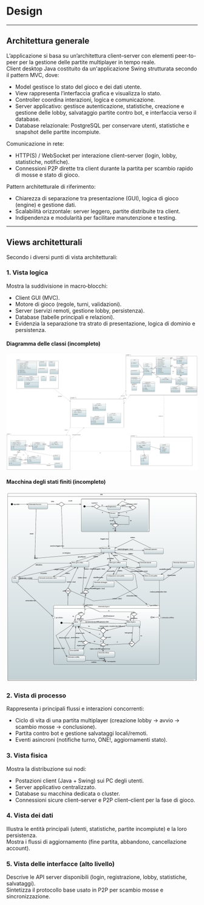 # Design

---

## Architettura generale
L’applicazione si basa su un’architettura client–server con elementi peer-to-peer per la gestione delle partite multiplayer in tempo reale.\
Client desktop Java costituito da un'applicazione Swing strutturata secondo il pattern MVC, dove:
- Model gestisce lo stato del gioco e dei dati utente.
- View rappresenta l’interfaccia grafica e visualizza lo stato.
- Controller coordina interazioni, logica e comunicazione.
- Server applicativo: gestisce autenticazione, statistiche, creazione e gestione delle lobby, salvataggio partite contro bot, e interfaccia verso il database.
- Database relazionale: PostgreSQL per conservare utenti, statistiche e snapshot delle partite incompiute.

Comunicazione in rete:
- HTTP(S) / WebSocket per interazione client–server (login, lobby, statistiche, notifiche).
- Connessioni P2P dirette tra client durante la partita per scambio rapido di mosse e stato di gioco.

Pattern architetturale di riferimento:
- Chiarezza di separazione tra presentazione (GUI), logica di gioco (engine) e gestione dati.
- Scalabilità orizzontale: server leggero, partite distribuite tra client.
- Indipendenza e modularità per facilitare manutenzione e testing.

---

## Views architetturali
Secondo i diversi punti di vista architetturali:

### 1. Vista logica
Mostra la suddivisione in macro‑blocchi:
- Client GUI (MVC).
- Motore di gioco (regole, turni, validazioni).
- Server (servizi remoti, gestione lobby, persistenza).
- Database (tabelle principali e relazioni).
- Evidenzia la separazione tra strato di presentazione, logica di dominio e persistenza.

#### Diagramma delle classi (incompleto)
![Class](../UMLDiagrams/ONEclassDiagram.PNG)

#### Macchina degli stati finiti (incompleto)
![StateMachine](../UMLDiagrams/ONEstateMachineDiagram.PNG)

### 2. Vista di processo
Rappresenta i principali flussi e interazioni concorrenti:
- Ciclo di vita di una partita multiplayer (creazione lobby → avvio → scambio mosse → conclusione).
- Partita contro bot e gestione salvataggi locali/remoti.
- Eventi asincroni (notifiche turno, ONE!, aggiornamenti stato).


### 3. Vista fisica
Mostra la distribuzione sui nodi:
- Postazioni client (Java + Swing) sui PC degli utenti.
- Server applicativo centralizzato.
- Database su macchina dedicata o cluster.
- Connessioni sicure client–server e P2P client–client per la fase di gioco.

### 4. Vista dei dati
Illustra le entità principali (utenti, statistiche, partite incompiute) e la loro persistenza.\
Mostra i flussi di aggiornamento (fine partita, abbandono, cancellazione account).

### 5. Vista delle interfacce (alto livello)
Descrive le API server disponibili (login, registrazione, lobby, statistiche, salvataggi).\
Sintetizza il protocollo base usato in P2P per scambio mosse e sincronizzazione.
